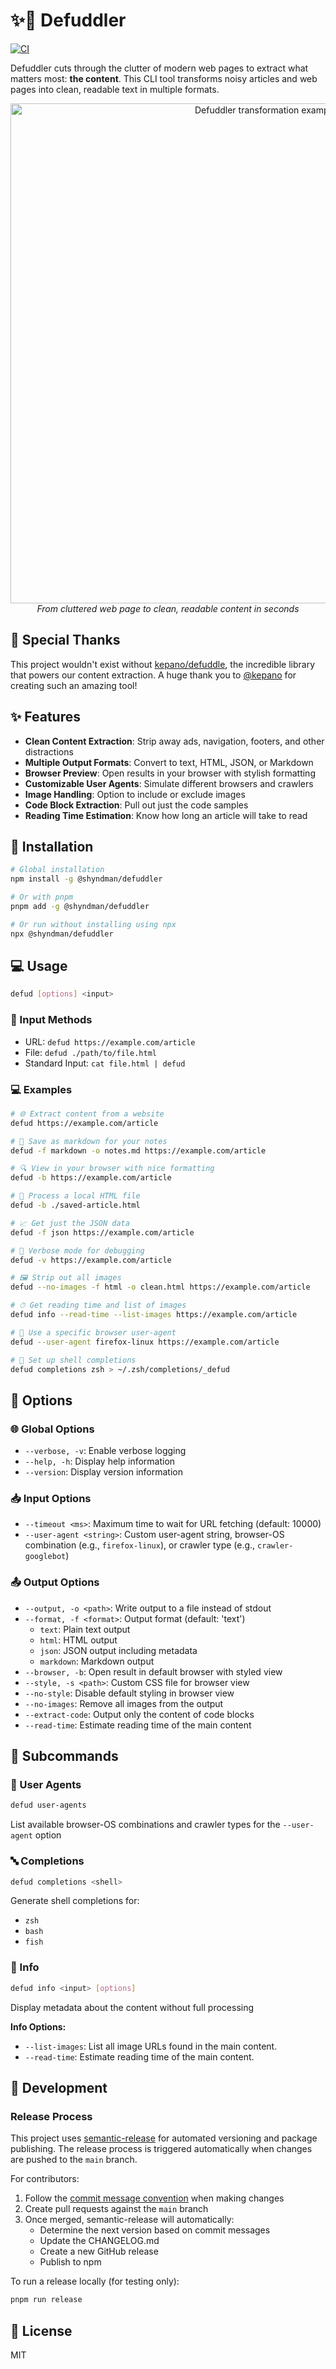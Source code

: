 # ✨📃 Defuddler

[![CI](https://github.com/shyndman/defuddler/actions/workflows/ci.yml/badge.svg)](https://github.com/shyndman/defuddler/actions/workflows/ci.yml)

Defuddler cuts through the clutter of modern web pages to extract what matters most: **the content**. This CLI tool transforms noisy articles and web pages into clean, readable text in multiple formats.

<p align="center">
  <img src="assets/images/transformation_optimized.png" alt="Defuddler transformation example" width="800">
  <br>
  <em>From cluttered web page to clean, readable content in seconds</em>
</p>

## 🙏 Special Thanks

This project wouldn't exist without [kepano/defuddle](https://github.com/kepano/defuddle), the incredible library that powers our content extraction. A huge thank you to [@kepano](https://github.com/kepano) for creating such an amazing tool!

## ✨ Features

- **Clean Content Extraction**: Strip away ads, navigation, footers, and other distractions
- **Multiple Output Formats**: Convert to text, HTML, JSON, or Markdown
- **Browser Preview**: Open results in your browser with stylish formatting
- **Customizable User Agents**: Simulate different browsers and crawlers
- **Image Handling**: Option to include or exclude images
- **Code Block Extraction**: Pull out just the code samples
- **Reading Time Estimation**: Know how long an article will take to read

## 💾 Installation

```bash
# Global installation
npm install -g @shyndman/defuddler

# Or with pnpm
pnpm add -g @shyndman/defuddler

# Or run without installing using npx
npx @shyndman/defuddler
```

## 💻 Usage

```bash
defud [options] <input>
```

### 📂 Input Methods

- URL: `defud https://example.com/article`
- File: `defud ./path/to/file.html`
- Standard Input: `cat file.html | defud`

### 💻 Examples

```bash
# 🌐 Extract content from a website
defud https://example.com/article

# 📝 Save as markdown for your notes
defud -f markdown -o notes.md https://example.com/article

# 🔍 View in your browser with nice formatting
defud -b https://example.com/article

# 💾 Process a local HTML file
defud -b ./saved-article.html

# 📈 Get just the JSON data
defud -f json https://example.com/article

# 📢 Verbose mode for debugging
defud -v https://example.com/article

# 🖼️ Strip out all images
defud --no-images -f html -o clean.html https://example.com/article

# ⏱ Get reading time and list of images
defud info --read-time --list-images https://example.com/article

# 🐍 Use a specific browser user-agent
defud --user-agent firefox-linux https://example.com/article

# 🚀 Set up shell completions
defud completions zsh > ~/.zsh/completions/_defud
```

## 🔧 Options

### 🌐 Global Options
- `--verbose, -v`: Enable verbose logging
- `--help, -h`: Display help information
- `--version`: Display version information

### 📥 Input Options
- `--timeout <ms>`: Maximum time to wait for URL fetching (default: 10000)
- `--user-agent <string>`: Custom user-agent string, browser-OS combination (e.g., `firefox-linux`), or crawler type (e.g., `crawler-googlebot`)

### 📤 Output Options
- `--output, -o <path>`: Write output to a file instead of stdout
- `--format, -f <format>`: Output format (default: 'text')
  - `text`: Plain text output
  - `html`: HTML output
  - `json`: JSON output including metadata
  - `markdown`: Markdown output
- `--browser, -b`: Open result in default browser with styled view
- `--style, -s <path>`: Custom CSS file for browser view
- `--no-style`: Disable default styling in browser view
- `--no-images`: Remove all images from the output
- `--extract-code`: Output only the content of code blocks
- `--read-time`: Estimate reading time of the main content

## 💬 Subcommands

### 👤 User Agents
```bash
defud user-agents
```
List available browser-OS combinations and crawler types for the `--user-agent` option

### 🔤 Completions
```bash
defud completions <shell>
```
Generate shell completions for:
- `zsh`
- `bash`
- `fish`


### 📄 Info
```bash
defud info <input> [options]
```
Display metadata about the content without full processing

**Info Options:**
- `--list-images`: List all image URLs found in the main content.
- `--read-time`: Estimate reading time of the main content.

## 🚀 Development

### Release Process

This project uses [semantic-release](https://github.com/semantic-release/semantic-release) for automated versioning and package publishing. The release process is triggered automatically when changes are pushed to the `main` branch.

For contributors:

1. Follow the [commit message convention](./COMMIT_CONVENTION.md) when making changes
2. Create pull requests against the `main` branch
3. Once merged, semantic-release will automatically:
   - Determine the next version based on commit messages
   - Update the CHANGELOG.md
   - Create a new GitHub release
   - Publish to npm

To run a release locally (for testing only):

```bash
pnpm run release
```

## 📜 License

MIT
